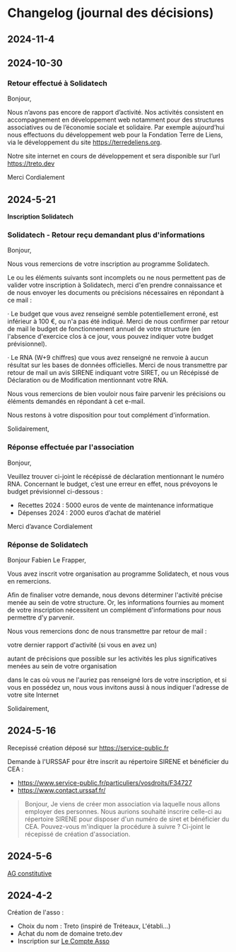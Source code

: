 # Changelog (journal des décisions)

## 2024-11-4

## 2024-10-30

### Retour effectué à Solidatech

Bonjour,

Nous n’avons pas encore de rapport d’activité.
Nos activités consistent en accompagnement en développement web notamment pour des structures associatives ou de l’économie sociale et solidaire.
Par exemple aujourd’hui nous effectuons du développement web pour la Fondation Terre de Liens, via le développement du site https://terredeliens.org.

Notre site internet en cours de développement et sera disponible sur l’url https://treto.dev

Merci
Cordialement

## 2024-5-21

**Inscription Solidatech**

### Solidatech - Retour reçu demandant plus d'informations

Bonjour,

Nous vous remercions de votre inscription au programme Solidatech.

Le ou les éléments suivants sont incomplets ou ne nous permettent pas de valider votre inscription à Solidatech, merci d'en prendre connaissance et de nous envoyer les documents ou précisions nécessaires en répondant à ce mail :

· Le budget que vous avez renseigné semble potentiellement erroné, est inférieur à 100 €, ou n'a pas été indiqué. Merci de nous confirmer par retour de mail le budget de fonctionnement annuel de votre structure (en l'absence d'exercice clos à ce jour, vous pouvez indiquer votre budget prévisionnel).

· Le RNA (W+9 chiffres) que vous avez renseigné ne renvoie à aucun résultat sur les bases de données officielles. Merci de nous transmettre par retour de mail un avis SIRENE indiquant votre SIRET, ou un Récépissé de Déclaration ou de Modification mentionnant votre RNA.

Nous vous remercions de bien vouloir nous faire parvenir les précisions ou éléments demandés en répondant à cet e-mail.

Nous restons à votre disposition pour tout complément d'information.

Solidairement,

### Réponse effectuée par l'association

Bonjour,

Veuillez trouver ci-joint le récépissé de déclaration mentionnant le numéro RNA.
Concernant le budget, c’est une erreur en effet, nous prévoyons le budget prévisionnel ci-dessous :
- Recettes 2024 : 5000 euros de vente de maintenance informatique
- Dépenses 2024 : 2000 euros d’achat de matériel

Merci d’avance
Cordialement


### Réponse de Solidatech

Bonjour Fabien Le Frapper,

Vous avez inscrit votre organisation au programme Solidatech, et nous vous en remercions.

Afin de finaliser votre demande, nous devons déterminer l'activité précise menée au sein de votre structure. Or, les informations fournies au moment de votre inscription nécessitent un complément d'informations pour nous permettre d'y parvenir.

Nous vous remercions donc de nous transmettre par retour de mail :

votre dernier rapport d'activité (si vous en avez un)

autant de précisions que possible sur les activités les plus significatives menées au sein de votre organisation

dans le cas où vous ne l'auriez pas renseigné lors de votre inscription, et si vous en possédez un, nous vous invitons aussi à nous indiquer l'adresse de votre site Internet


Solidairement,


## 2024-5-16
Recepissé création déposé sur https://service-public.fr

Demande à l'URSSAF pour être inscrit au répertoire SIRENE et bénéficier du CEA :
- https://www.service-public.fr/particuliers/vosdroits/F34727
- https://www.contact.urssaf.fr/

> Bonjour, Je viens de créer mon association via laquelle nous allons employer des personnes. Nous aurions souhaité inscrire celle-ci au répertoire SIRENE pour disposer d'un numéro de siret et bénéficier du CEA. Pouvez-vous m'indiquer la procédure à suivre ? Ci-joint le récepissé de création d'association.

## 2024-5-6
[AG constitutive](./AG-constitutive.md)

## 2024-4-2

Création de l'asso :
- Choix du nom : Treto (inspiré de Tréteaux, L'établi...)
- Achat du nom de domaine treto.dev
- Inscription sur [Le Compte Asso](https://lecompteasso.associations.gouv.fr/)
